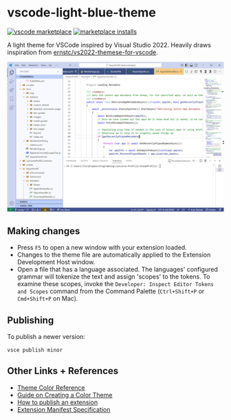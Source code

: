 # vscode-light-blue-theme

[![vscode marketplace](https://vsmarketplacebadges.dev/version/tpill90.light-blue-theme.svg)](https://marketplace.visualstudio.com/items?itemName=tpill90.light-blue-theme)
[![marketplace installs](https://vsmarketplacebadges.dev/installs/tpill90.light-blue-theme.svg)](https://marketplace.visualstudio.com/items?itemName=tpill90.light-blue-theme)

<!-- TODO put a preview picture + reference the original theme that I copy pasted a lot of this stuff from -->
<!-- TODO cleanup base themes and merge them -->

A light theme for VSCode inspired by Visual Studio 2022.  Heavily draws inspiration from [ernstc/vs2022-themese-for-vscode](https://github.com/ernstc/vs2022-themes-for-vscode).

<img src="Sample.png" alt="Preview">


## Making changes

* Press `F5` to open a new window with your extension loaded.
* Changes to the theme file are automatically applied to the Extension Development Host window.
* Open a file that has a language associated. The languages' configured grammar will tokenize the text and assign 'scopes' to the tokens. To examine these scopes, invoke the `Developer: Inspect Editor Tokens and Scopes` command from the Command Palette (`Ctrl+Shift+P` or `Cmd+Shift+P` on Mac).

## Publishing

To publish a newer version:
```
vsce publish minor
```

## Other Links + References

* [Theme Color Reference](https://code.visualstudio.com/api/references/theme-color)
* [Guide on Creating a Color Theme](https://code.visualstudio.com/api/extension-guides/color-theme)
* [How to publish an extension](https://code.visualstudio.com/api/working-with-extensions/publishing-extension)
* [Extension Manifest Specification](https://code.visualstudio.com/api/references/extension-manifest)


